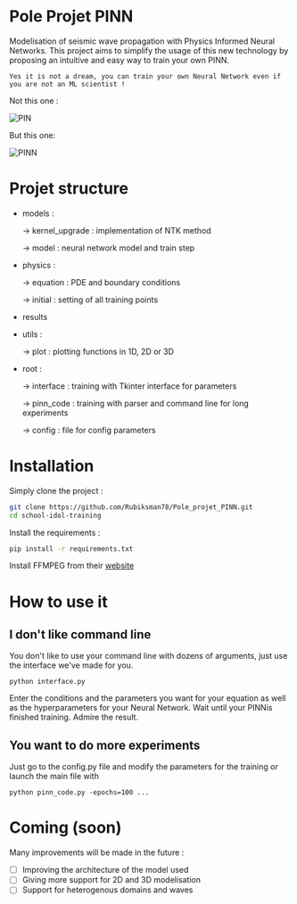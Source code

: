 # Pole Projet PINN

Modelisation of seismic wave propagation with Physics Informed Neural Networks. 
This project aims to simplify the usage of this new technology by proposing an intuitive and easy way to train your own PINN.

```Yes it is not a dream, you can train your own Neural Network even if you are not an ML scientist !```  

Not this one : 

![PIN](/images/pin.jpg)

But this one:

![PINN](/images/pinn.jpg)

# Projet structure
- models : 

    -> kernel_upgrade : implementation of NTK method

    -> model : neural network model and train step

- physics : 

    -> equation : PDE and boundary conditions

    -> initial : setting of all training points

- results

- utils : 

    -> plot : plotting functions in 1D, 2D or 3D

- root : 

    -> interface : training with Tkinter interface for parameters

    -> pinn_code : training with parser and command line for long experiments

    -> config : file for config parameters
# Installation
Simply clone the project :
```bash
git clone https://github.com/Rubiksman78/Pole_projet_PINN.git
cd school-idol-training
```
Install the requirements :
```bash
pip install -r requirements.txt
```
Install FFMPEG from their [website](https://www.ffmpeg.org/download.html)

# How to use it

## I don't like command line 
You don't like to use your command line with dozens of arguments, just use the interface we've made for you.
```
python interface.py
```
Enter the conditions and the parameters you want for your equation as well as the hyperparameters for your Neural Network.
Wait until your PINNis finished training.
Admire the result.

## You want to do more experiments
Just go to the config.py file and modify the parameters for the training or launch the main file with
```
python pinn_code.py -epochs=100 ...
```

# Coming (soon) 
Many improvements will be made in the future :
- [ ] Improving the architecture of the model used
- [ ] Giving more support for 2D and 3D modelisation
- [ ] Support for heterogenous domains and waves
